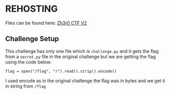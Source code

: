 # REHOSTING

Files can be found here: [Zh3r0 CTF V2](https://github.com/zh3r0/zh3r0-ctf/tree/main/V2/crypto/twist_and_shout)

## Challenge Setup
This challenge has only one file which is `challenge.py` and it gets the flag from a `secret.py` file in the original challenge but we are getting the flag using the code below:

```
flag = open("/flag", "r").read().strip().encode()
```

I used encode as in the original challenge the flag was in bytes and we get it in string from `/flag`